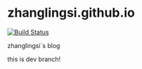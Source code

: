 # zhanglingsi.github.io

[![Build Status](https://www.travis-ci.org/zhanglingsi/zhanglingsi.github.io.svg?branch=master)](https://www.travis-ci.org/zhanglingsi/zhanglingsi.github.io)

zhanglingsi`s blog

this is dev branch!
